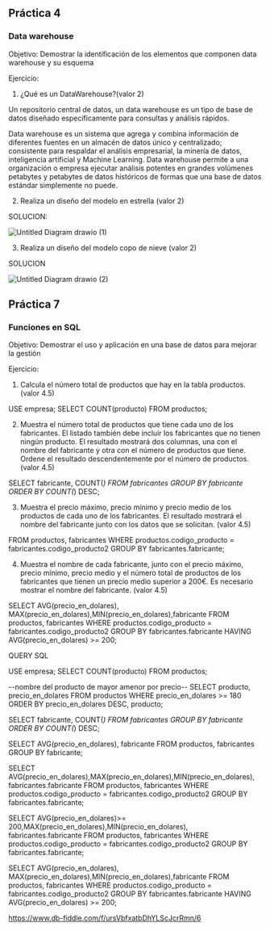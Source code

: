 
## Práctica 4
### Data warehouse

Objetivo: Demostrar la identificación de los elementos que componen data warehouse y
su esquema

Ejercicio:

1. ¿Qué es un DataWarehouse?(valor 2)

Un repositorio central de datos, un data warehouse es un tipo de base de datos diseñado específicamente para consultas y análisis rápidos.

Data warehouse es un sistema que agrega y combina información de diferentes fuentes en un almacén de datos único y centralizado; consistente para respaldar el análisis empresarial, la minería de datos, inteligencia artificial y Machine Learning. Data warehouse permite a una organización o empresa ejecutar análisis potentes en grandes volúmenes petabytes y petabytes de datos históricos de formas que una base de datos estándar simplemente no puede.
  

2. Realiza un diseño del modelo en estrella (valor 2)

SOLUCION:

![Untitled Diagram drawio (1)](https://user-images.githubusercontent.com/102439544/173208213-e95eb0a0-8fe8-455a-975a-0dd2b7998e39.png)


3. Realiza un diseño del modelo copo de nieve (valor 2)


SOLUCION


![Untitled Diagram drawio (2)](https://user-images.githubusercontent.com/102439544/173208373-22df0575-a12b-4887-92dc-a22e6360c0c2.png)


## Práctica 7
### Funciones en SQL
Objetivo: Demostrar el uso y aplicación en una base de datos para mejorar la gestión

Ejercicio:

1. Calcula el número total de productos que hay en la tabla productos. (valor 4.5)

  USE empresa;
  SELECT COUNT(producto)
  FROM productos;

2. Muestra el número total de productos que tiene cada uno de los fabricantes. El listado
también debe incluir los fabricantes que no tienen ningún producto. El resultado
mostrará dos columnas, una con el nombre del fabricante y otra con el número de
productos que tiene. Ordene el resultado descendentemente por el número de
productos. (valor 4.5)

  SELECT fabricante, COUNT(*) 
  FROM fabricantes GROUP BY fabricante
  ORDER BY COUNT(*) DESC;

3. Muestra el precio máximo, precio mínimo y precio medio de los productos de cada
uno de los fabricantes. El resultado mostrará el nombre del fabricante junto con los
datos que se solicitan. (valor 4.5)

  FROM productos, fabricantes
  WHERE productos.codigo_producto = fabricantes.codigo_producto2
  GROUP BY fabricantes.fabricante;

4. Muestra el nombre de cada fabricante, junto con el precio máximo, precio mínimo,
precio medio y el número total de productos de los fabricantes que tienen un precio
medio superior a 200€. Es necesario mostrar el nombre del fabricante. (valor 4.5)


  SELECT AVG(precio_en_dolares),    MAX(precio_en_dolares),MIN(precio_en_dolares),fabricante
  FROM productos, fabricantes
  WHERE productos.codigo_producto = fabricantes.codigo_producto2
  GROUP BY fabricantes.fabricante
  HAVING AVG(precio_en_dolares) >= 200;
  
  
  QUERY SQL
  
  USE empresa;
  SELECT COUNT(producto)
  FROM productos;


  --nombre del producto de mayor amenor por precio--
  SELECT producto, precio_en_dolares
  FROM productos
  WHERE precio_en_dolares >= 180
  ORDER BY precio_en_dolares DESC, producto;



  SELECT fabricante, COUNT(*) FROM fabricantes GROUP BY fabricante
  ORDER BY COUNT(*) DESC;


  SELECT AVG(precio_en_dolares), fabricante
  FROM productos, fabricantes
  GROUP BY fabricante;

  SELECT AVG(precio_en_dolares),MAX(precio_en_dolares),MIN(precio_en_dolares), fabricantes.fabricante
  FROM productos, fabricantes
  WHERE productos.codigo_producto = fabricantes.codigo_producto2
  GROUP BY fabricantes.fabricante;

  SELECT AVG(precio_en_dolares)>= 200,MAX(precio_en_dolares),MIN(precio_en_dolares), fabricantes.fabricante
  FROM productos, fabricantes
  WHERE productos.codigo_producto = fabricantes.codigo_producto2
  GROUP BY fabricantes.fabricante;

  SELECT AVG(precio_en_dolares), MAX(precio_en_dolares),MIN(precio_en_dolares),fabricante
  FROM productos, fabricantes
  WHERE productos.codigo_producto = fabricantes.codigo_producto2
  GROUP BY fabricantes.fabricante
  HAVING AVG(precio_en_dolares) >= 200;
  
  
  https://www.db-fiddle.com/f/ursVbfxatbDhYLScJcrRmn/6
